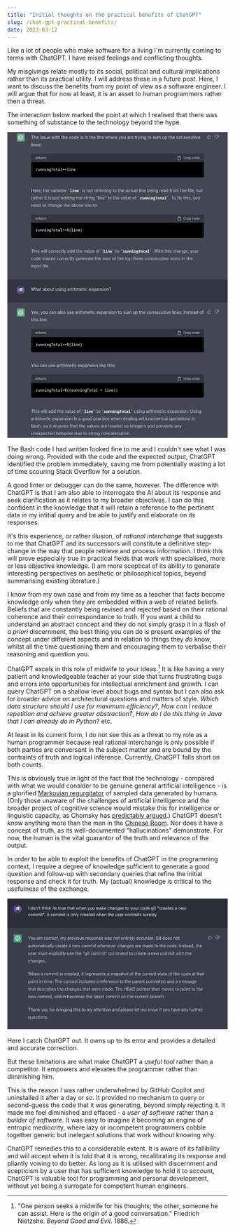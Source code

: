 ```yaml
---
title: "Initial thoughts on the practical benefits of ChatGPT"
slug: /chat-gpt-practical-benefits/
date: 2023-03-12
---
```


Like a lot of people who make software for a living I'm currently coming to terms with ChatGPT. I have mixed feelings and conflicting thoughts.

My misgivings relate mostly to its social, political and cultural implications rather than its practical utility. I will address these in a future post. Here, I want to discuss the benefits from my point of view as a software engineer. I will argue that for now at least, it is an asset to human programmers rather then a threat.

The interaction below marked the point at which I realised that there was something of substance to the technology beyond the hype.

![](./img/chat-gpt-explanation-bug.png)

The Bash code I had written looked fine to me and I couldn't see what I was doing wrong. Provided with the code and the expected output, ChatGPT identified the problem immediately, saving me from potentially wasting a lot of time scouring Stack Overflow for a solution.

A good linter or debugger can do the same, however. The difference with ChatGPT is that I am also able to interrogate the AI about its response and seek clarification as it relates to my broader objectives. I can do this confident in the knowledge that it will retain a reference to the pertinent data in my intitial query and be able to justify and elaborate on its responses.

It's this experience, or rather illusion, of _rational interchange_ that suggests to me that ChatGPT and its successors will constitute a definitive step-change in the way that people retrieve and process information.
I think this will prove especially true in practical fields that work with specialised, more or less objective knowledge. (I am more sceptical of its ability to generate interesting perspectives on aesthetic or philosophical topics, beyond summarising existing literature.)

I know from my own case and from my time as a teacher that facts become knowledge only when they are embedded within a web of related beliefs. Beliefs that are constantly being revised and rejected based on their rational coherence and their correspondance to truth. If you want a child to understand an abstract concept and they do not simply grasp it in a flash of _a priori_ discernment, the best thing you can do is present examples of the concept under different aspects and in relation to things they _do_ know, whilst all the time questioning them and encouraging them to verbalise their reasoning and question you.

ChatGPT excels in this role of midwife to your ideas.[^nietzshe] It is like having a very patient and knowledgeable teacher at your side that turns frustrating bugs and errors into opportunities for intellectual enrichment and growth. I can query ChatGPT on a shallow level about bugs and syntax but I can also ask for broader advice on architectural questions and matters of style. _Which data structure should I use for maximum efficiency?_, _How can I reduce repetition and achieve greater abstraction?_, _How do I do this thing in Java that I can already do in Python_? etc.

At least in its current form, I do not see this as a threat to my role as a human programmer because real rational interchange is only possible if both parties are conversant in the subject matter and are bound by the contraints of truth and logical inference. Currently, ChatGPT falls short on both counts.

This is obviously true in light of the fact that the technology - compared with what we would consider to be genuine general artificial intelligence - is a glorified [Markovian regurgitator](https://en.wikipedia.org/wiki/Markov_chain) of sampled data generated by humans. (Only those unaware of the challenges of artificial intelligence and the broader project of cognitive science would mistake this for intelligence or linguistic capacity, as Chomsky has [predictably argued](https://web.archive.org/web/20230320095450/https://www.nytimes.com/2023/03/08/opinion/noam-chomsky-chatgpt-ai.html).) ChatGPT doesn't _know_ anything more than the man in the [Chinese Room](https://plato.stanford.edu/entries/chinese-room/). Nor does it have a concept of truth, as its well-documented "hallucinations" demonstrate. For now, the human is the vital guarantor of the truth and relevance of the output.

In order to be able to exploit the benefits of ChatGPT in the programming context, I require a degree of knowledge sufficient to generate a good question and follow-up with secondary queries that refine the initial response and check it for truth. My (actual) knowledge is critical to the usefulness of the exchange.

![](./img/correcting-chatgpt.png)

<p class="blog-image-caption">Here I catch ChatGPT out. It owns up to its error and provides a detailed and accurate correction.</p>

But these limitations are what make ChatGPT a _useful tool_ rather than a competitor. It empowers and elevates the programmer rather than diminishing him.

This is the reason I was rather underwhelmed by GitHub Copilot and uninstalled it after a day or so. It provided no mechanism to query or second-guess the code that it was generating, beyond simply rejecting it. It made me feel diminished and effaced - a _user of software_ rather than a _builder of software_. It was easy to imagine it becoming an engine of entropic mediocrity, where lazy or incompetent programmers cobble together generic but inelegant solutions that work without knowing why.

ChatGPT remedies this to a considerable extent. It is aware of its fallibility and will accept when it is told that it is wrong, recalibrating its response and pliantly vowing to do better. As long as it is utilised with discernment and scepticism by a user that has sufficient knowledge to hold it to account, ChatGPT is valuable tool for programming and personal development, without yet being a surrogate for competent human engineers.

[^nietzshe]: "One person seeks a midwife for his thoughts; the other, someone he can assist. Here is the origin of a good conversation." Friedrich Nietzshe. _Beyond Good and Evil_. 1886.
